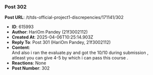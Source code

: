 ### Post 302
**Post URL**: /t/tds-official-project1-discrepencies/171141/302
- **ID**: 615993
- **Author**: HariOm Pandey (21f3002112)
- **Created At**: 2025-04-06T10:25:14.903Z
- **Reply To**: Post 301 (HariOm Pandey, 21f3002112)
- **Content**:  
  And also i ran the evaluate.py and got the 10/10 during submission , atleast you can give 4-5 by which i can pass this course .
- **Reactions**: None
- **Post Number**: 302

